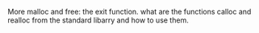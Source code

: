 More malloc and free: the exit function.
what are the functions calloc and realloc from the standard libarry and how
to use them.
